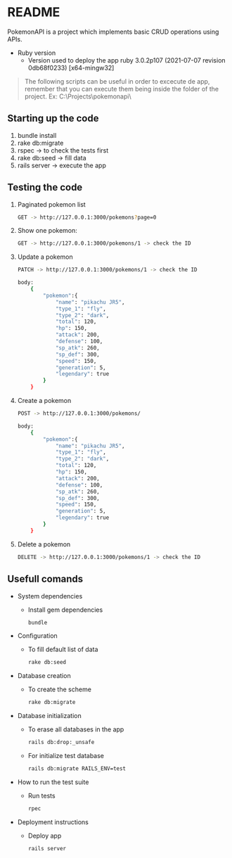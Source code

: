 # README

PokemonAPI is a project which implements basic CRUD operations using APIs. 
* Ruby version
    - Version used to deploy the app
        ruby 3.0.2p107 (2021-07-07 revision 0db68f0233) [x64-mingw32]

> The following scripts can be useful in order to excecute de app, remember that you can execute them being inside the folder of the project. Ex: C:\Projects\pokemonapi\
## Starting up the code

1. bundle install 
2. rake db:migrate
3. rspec -> to check the tests first
4. rake db:seed -> fill data
5. rails server -> execute the app

## Testing the code
1. Paginated pokemon list
    ```sh
    GET -> http://127.0.0.1:3000/pokemons?page=0
    ```
2. Show one pokemon: 
    ```sh
    GET -> http://127.0.0.1:3000/pokemons/1 -> check the ID
    ```    
3. Update a pokemon    
    ```sh
    PATCH -> http://127.0.0.1:3000/pokemons/1 -> check the ID
    ``` 
    ```sh
    body:
        {
            "pokemon":{                    
                "name": "pikachu JR5",
                "type_1": "fly",
                "type_2": "dark",
                "total": 120,
                "hp": 150,
                "attack": 200,
                "defense": 100,
                "sp_atk": 260,
                "sp_def": 300,
                "speed": 150,
                "generation": 5,
                "legendary": true
            }
        }
    ```
4. Create a pokemon    
    ```sh
    POST -> http://127.0.0.1:3000/pokemons/
    ``` 
    ```sh
    body:
        {
            "pokemon":{                    
                "name": "pikachu JR5",
                "type_1": "fly",
                "type_2": "dark",
                "total": 120,
                "hp": 150,
                "attack": 200,
                "defense": 100,
                "sp_atk": 260,
                "sp_def": 300,
                "speed": 150,
                "generation": 5,
                "legendary": true
            }
        }
    ```    
5. Delete a pokemon 
    ```sh
    DELETE -> http://127.0.0.1:3000/pokemons/1 -> check the ID 
    ``` 

## Usefull comands

* System dependencies
    - Install gem dependencies
        ```sh
        bundle 
        ```     
* Configuration
    - To fill default list of data
        ```sh
        rake db:seed
        ```
* Database creation
    - To create the scheme
        ```sh
        rake db:migrate
        ```
* Database initialization
    - To erase all databases in the app
        ```sh
        rails db:drop:_unsafe
        ```

    - For initialize test database
        ```sh
        rails db:migrate RAILS_ENV=test
        ```

* How to run the test suite
    - Run tests
        ```sh
        rpec
        ```
* Deployment instructions
    - Deploy app
        ```sh
        rails server
        ```
